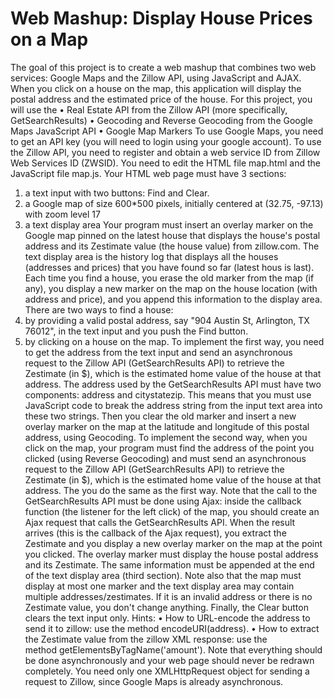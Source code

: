 # Web Mashup: Display House Prices on a Map
The goal of this project is to create a web mashup that combines two web services: Google Maps and the Zillow API, using JavaScript and AJAX. When you click on a house on the map, this application will display the postal address and the estimated price of the house.
For this project, you will use the
•	Real Estate API from the Zillow API (more specifically, GetSearchResults)
•	Geocoding and Reverse Geocoding from the Google Maps JavaScript API
•	Google Map Markers
To use Google Maps, you need to get an API key (you will need to login using your google account). To use the Zillow API, you need to register and obtain a web service ID from Zillow Web Services ID (ZWSID). 
You need to edit the HTML file map.html and the JavaScript file map.js. Your HTML web page must have 3 sections:
1.	a text input with two buttons: Find and Clear.
2.	a Google map of size 600*500 pixels, initially centered at (32.75, -97.13) with zoom level 17
3.	a text display area
Your program must insert an overlay marker on the Google map pinned on the latest house that displays the house's postal address and its Zestimate value (the house value) from zillow.com. The text display area is the history log that displays all the houses (addresses and prices) that you have found so far (latest hous is last). Each time you find a house, you erase the old marker from the map (if any), you display a new marker on the map on the house location (with address and price), and you append this information to the display area. There are two ways to find a house:
1.	by providing a valid postal address, say "904 Austin St, Arlington, TX 76012", in the text input and you push the Find button.
2.	by clicking on a house on the map.
To implement the first way, you need to get the address from the text input and send an asynchronous request to the Zillow API (GetSearchResults API) to retrieve the Zestimate (in $), which is the estimated home value of the house at that address. The address used by the GetSearchResults API must have two components: address and citystatezip. This means that you must use JavaScript code to break the address string from the input text area into these two strings. Then you clear the old marker and insert a new overlay marker on the map at the latitude and longitude of this postal address, using Geocoding. To implement the second way, when you click on the map, your program must find the address of the point you clicked (using Reverse Geocoding) and must send an asynchronous request to the Zillow API (GetSearchResults API) to retrieve the Zestimate (in $), which is the estimated home value of the house at that address. The you do the same as the first way.
Note that the call to the GetSearchResults API must be done using Ajax: inside the callback function (the listener for the left click) of the map, you should create an Ajax request that calls the GetSearchResults API. When the result arrives (this is the callback of the Ajax request), you extract the Zestimate and you display a new overlay marker on the map at the point you clicked. The overlay marker must display the house postal address and its Zestimate. The same information must be appended at the end of the text display area (third section). Note also that the map must display at most one marker and the text display area may contain multiple addresses/zestimates. If it is an invalid address or there is no Zestimate value, you don't change anything. Finally, the Clear button clears the text input only.
Hints:
•	How to URL-encode the address to send it to zillow: use the method encodeURI(address).
•	How to extract the Zestimate value from the zillow XML response: use the method getElementsByTagName('amount').
Note that everything should be done asynchronously and your web page should never be redrawn completely. You need only one XMLHttpRequest object for sending a request to Zillow, since Google Maps is already asynchronous.
